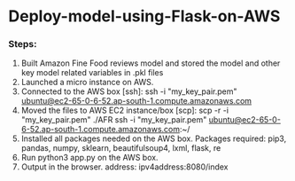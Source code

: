 # Deploy-model-using-Flask-on-AWS

### Steps:
1. Built Amazon Fine Food reviews model and stored the model and other key model related variables in .pkl files
2. Launched a micro instance on AWS.
3. Connected to the AWS box [ssh]:
      ssh -i "my_key_pair.pem" ubuntu@ec2-65-0-6-52.ap-south-1.compute.amazonaws.com
4. Moved the files to AWS EC2 instance/box [scp]:
      scp -r -i "my_key_pair.pem" ./AFR ssh -i "my_key_pair.pem" ubuntu@ec2-65-0-6-52.ap-south-1.compute.amazonaws.com:~/
5. Installed all packages needed on the AWS box.
      Packages required: pip3, pandas, numpy, sklearn, beautifulsoup4, lxml, flask, re
6. Run python3 app.py on the AWS box.
7. Output in the browser.
      address: ipv4address:8080/index
